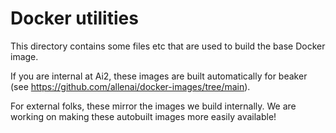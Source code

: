 # Docker utilities

This directory contains some files etc that are used to build the base Docker image.

If you are internal at Ai2, these images are built automatically for beaker (see https://github.com/allenai/docker-images/tree/main).

For external folks, these mirror the images we build internally. We are working on making these autobuilt images more easily available!